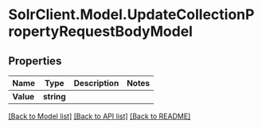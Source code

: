 # SolrClient.Model.UpdateCollectionPropertyRequestBodyModel

## Properties

Name | Type | Description | Notes
------------ | ------------- | ------------- | -------------
**Value** | **string** |  | 

[[Back to Model list]](../README.md#documentation-for-models) [[Back to API list]](../README.md#documentation-for-api-endpoints) [[Back to README]](../README.md)

